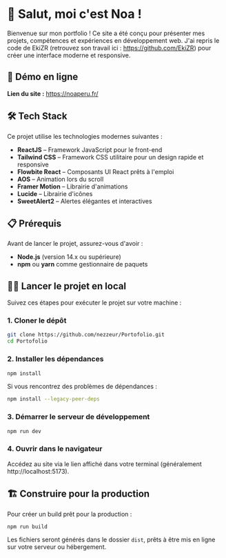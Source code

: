 # 👋 Salut, moi c'est Noa !

Bienvenue sur mon portfolio ! Ce site a été conçu pour présenter mes projets, compétences et expériences en développement web. J'ai repris le code de EkiZR (retrouvez son travail ici : https://github.com/EkiZR) pour créer une interface moderne et responsive.

## 🚀 Démo en ligne

**Lien du site :** https://noaperu.fr/

## 🛠️ Tech Stack

Ce projet utilise les technologies modernes suivantes :

- **ReactJS** – Framework JavaScript pour le front-end
- **Tailwind CSS** – Framework CSS utilitaire pour un design rapide et responsive
- **Flowbite React** – Composants UI React prêts à l'emploi
- **AOS** – Animation lors du scroll
- **Framer Motion** – Librairie d'animations
- **Lucide** – Librairie d'icônes
- **SweetAlert2** – Alertes élégantes et interactives

## 📋 Prérequis

Avant de lancer le projet, assurez-vous d'avoir :

- **Node.js** (version 14.x ou supérieure)
- **npm** ou **yarn** comme gestionnaire de paquets

## 🏃‍♂️ Lancer le projet en local

Suivez ces étapes pour exécuter le projet sur votre machine :

### 1. Cloner le dépôt

```bash
git clone https://github.com/nezzeur/Portofolio.git
cd Portofolio
```

### 2. Installer les dépendances

```bash
npm install
```

Si vous rencontrez des problèmes de dépendances :

```bash
npm install --legacy-peer-deps
```

### 3. Démarrer le serveur de développement

```bash
npm run dev
```

### 4. Ouvrir dans le navigateur

Accédez au site via le lien affiché dans votre terminal (généralement http://localhost:5173).

## 🏗️ Construire pour la production

Pour créer un build prêt pour la production :

```bash
npm run build
```

Les fichiers seront générés dans le dossier `dist`, prêts à être mis en ligne sur votre serveur ou hébergement.
